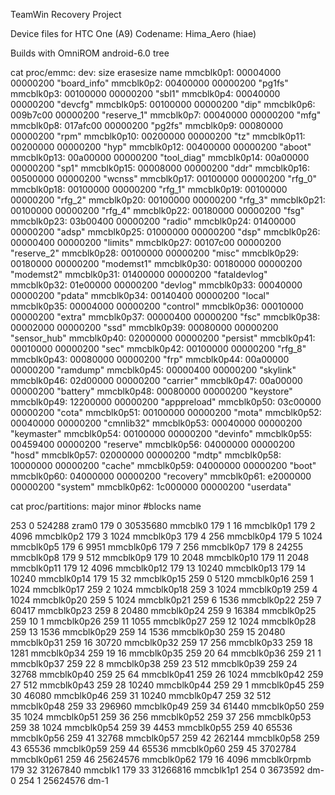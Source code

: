 TeamWin Recovery Project

Device files for HTC One (A9)
Codename: Hima_Aero (hiae)

Builds with OmniROM android-6.0 tree

cat proc/emmc:
dev:        size     erasesize name
mmcblk0p1: 00004000  00000200  "board_info"
mmcblk0p2: 00400000  00000200  "pg1fs"
mmcblk0p3: 00100000  00000200  "sbl1"
mmcblk0p4: 00040000  00000200  "devcfg"
mmcblk0p5: 00100000  00000200  "dip"
mmcblk0p6: 009b7c00  00000200  "reserve_1"
mmcblk0p7: 00040000  00000200  "mfg"
mmcblk0p8: 017afc00  00000200  "pg2fs"
mmcblk0p9: 00080000  00000200  "rpm"
mmcblk0p10: 00200000  00000200  "tz"
mmcblk0p11: 00200000  00000200  "hyp"
mmcblk0p12: 00400000  00000200  "aboot"
mmcblk0p13: 00a00000  00000200  "tool_diag"
mmcblk0p14: 00a00000  00000200  "sp1"
mmcblk0p15: 00008000  00000200  "ddr"
mmcblk0p16: 00500000  00000200  "wcnss"
mmcblk0p17: 00100000  00000200  "rfg_0"
mmcblk0p18: 00100000  00000200  "rfg_1"
mmcblk0p19: 00100000  00000200  "rfg_2"
mmcblk0p20: 00100000  00000200  "rfg_3"
mmcblk0p21: 00100000  00000200  "rfg_4"
mmcblk0p22: 00180000  00000200  "fsg"
mmcblk0p23: 03b00400  00000200  "radio"
mmcblk0p24: 01400000  00000200  "adsp"
mmcblk0p25: 01000000  00000200  "dsp"
mmcblk0p26: 00000400  00000200  "limits"
mmcblk0p27: 00107c00  00000200  "reserve_2"
mmcblk0p28: 00100000  00000200  "misc"
mmcblk0p29: 00180000  00000200  "modemst1"
mmcblk0p30: 00180000  00000200  "modemst2"
mmcblk0p31: 01400000  00000200  "fataldevlog"
mmcblk0p32: 01e00000  00000200  "devlog"
mmcblk0p33: 00040000  00000200  "pdata"
mmcblk0p34: 00140400  00000200  "local"
mmcblk0p35: 00004000  00000200  "control"
mmcblk0p36: 00010000  00000200  "extra"
mmcblk0p37: 00000400  00000200  "fsc"
mmcblk0p38: 00002000  00000200  "ssd"
mmcblk0p39: 00080000  00000200  "sensor_hub"
mmcblk0p40: 02000000  00000200  "persist"
mmcblk0p41: 00010000  00000200  "sec"
mmcblk0p42: 00100000  00000200  "rfg_8"
mmcblk0p43: 00080000  00000200  "frp"
mmcblk0p44: 00a00000  00000200  "ramdump"
mmcblk0p45: 00000400  00000200  "skylink"
mmcblk0p46: 02d00000  00000200  "carrier"
mmcblk0p47: 00a00000  00000200  "battery"
mmcblk0p48: 00080000  00000200  "keystore"
mmcblk0p49: 12200000  00000200  "apppreload"
mmcblk0p50: 03c00000  00000200  "cota"
mmcblk0p51: 00100000  00000200  "mota"
mmcblk0p52: 00040000  00000200  "cmnlib32"
mmcblk0p53: 00040000  00000200  "keymaster"
mmcblk0p54: 00100000  00000200  "devinfo"
mmcblk0p55: 00459400  00000200  "reserve"
mmcblk0p56: 04000000  00000200  "hosd"
mmcblk0p57: 02000000  00000200  "mdtp"
mmcblk0p58: 10000000  00000200  "cache"
mmcblk0p59: 04000000  00000200  "boot"
mmcblk0p60: 04000000  00000200  "recovery"
mmcblk0p61: e2000000  00000200  "system"
mmcblk0p62: 1c000000  00000200  "userdata"

cat proc/partitions:
major minor  #blocks  name

 253        0     524288 zram0
 179        0   30535680 mmcblk0
 179        1         16 mmcblk0p1
 179        2       4096 mmcblk0p2
 179        3       1024 mmcblk0p3
 179        4        256 mmcblk0p4
 179        5       1024 mmcblk0p5
 179        6       9951 mmcblk0p6
 179        7        256 mmcblk0p7
 179        8      24255 mmcblk0p8
 179        9        512 mmcblk0p9
 179       10       2048 mmcblk0p10
 179       11       2048 mmcblk0p11
 179       12       4096 mmcblk0p12
 179       13      10240 mmcblk0p13
 179       14      10240 mmcblk0p14
 179       15         32 mmcblk0p15
 259        0       5120 mmcblk0p16
 259        1       1024 mmcblk0p17
 259        2       1024 mmcblk0p18
 259        3       1024 mmcblk0p19
 259        4       1024 mmcblk0p20
 259        5       1024 mmcblk0p21
 259        6       1536 mmcblk0p22
 259        7      60417 mmcblk0p23
 259        8      20480 mmcblk0p24
 259        9      16384 mmcblk0p25
 259       10          1 mmcblk0p26
 259       11       1055 mmcblk0p27
 259       12       1024 mmcblk0p28
 259       13       1536 mmcblk0p29
 259       14       1536 mmcblk0p30
 259       15      20480 mmcblk0p31
 259       16      30720 mmcblk0p32
 259       17        256 mmcblk0p33
 259       18       1281 mmcblk0p34
 259       19         16 mmcblk0p35
 259       20         64 mmcblk0p36
 259       21          1 mmcblk0p37
 259       22          8 mmcblk0p38
 259       23        512 mmcblk0p39
 259       24      32768 mmcblk0p40
 259       25         64 mmcblk0p41
 259       26       1024 mmcblk0p42
 259       27        512 mmcblk0p43
 259       28      10240 mmcblk0p44
 259       29          1 mmcblk0p45
 259       30      46080 mmcblk0p46
 259       31      10240 mmcblk0p47
 259       32        512 mmcblk0p48
 259       33     296960 mmcblk0p49
 259       34      61440 mmcblk0p50
 259       35       1024 mmcblk0p51
 259       36        256 mmcblk0p52
 259       37        256 mmcblk0p53
 259       38       1024 mmcblk0p54
 259       39       4453 mmcblk0p55
 259       40      65536 mmcblk0p56
 259       41      32768 mmcblk0p57
 259       42     262144 mmcblk0p58
 259       43      65536 mmcblk0p59
 259       44      65536 mmcblk0p60
 259       45    3702784 mmcblk0p61
 259       46   25624576 mmcblk0p62
 179       16       4096 mmcblk0rpmb
 179       32   31267840 mmcblk1
 179       33   31266816 mmcblk1p1
 254        0    3673592 dm-0
 254        1   25624576 dm-1
